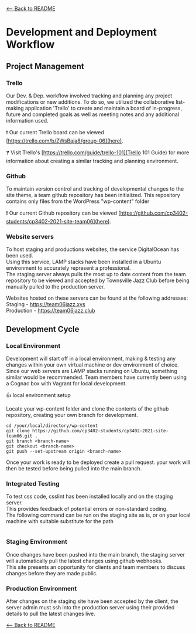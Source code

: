 [<-- Back to README](README.md)
# Development and Deployment Workflow

## Project Management
### Trello
Our Dev. & Dep. workflow involved tracking and planning any project modifications or new additions. To do so, we utilized the collaborative list-making application 'Trello' to create and maintain a board of in-progress, future and completed goals as well as meeting notes and any additional information used.  

:exclamation: Our current Trello board can be viewed [https://trello.com/b/ZWsBaja8/group-06](here).  

:question: Visit Trello's [https://trello.com/guide/trello-101](Trello 101 Guide) for more information about creating a similar tracking and planning environment.

### Github
To maintain version control and tracking of developmental changes to the site theme, a team github repository has been initialized.
This repository contains only files from the WordPress "wp-content" folder

:exclamation: Our current Github repository can be viewed [https://github.com/cp3402-students/cp3402-2021-site-team06](here).

### Website servers
To host staging and productions websites, the service DigitalOcean has been used.  
Using this service, LAMP stacks have been installed in a Ubuntu environment to accurately represent a professional.  
The staging server always pulls the most up to date content from the team repository to be viewed and accepted by Townsville Jazz Club before being manually pulled to the production server.

Websites hosted on these servers can be found at the following addresses:  
Staging - https://team06jazz.xys  
Production - https://team06jazz.club  

## Development Cycle
### Local Environment
Development will start off in a local environment, making & testing any changes within your own virtual machine or dev environment of choice. Since our web servers are LAMP stacks running on Ubuntu, something similar would be recommended. Team members have currently been using a Cognac box with Vagrant for local development.

:+1: local environment setup

Locate your wp-content folder and clone the contents of the github repository, creating your own branch for development.
```
cd /your/local/directory/wp-content
git clone https://github.com/cp3402-students/cp3402-2021-site-team06.git .
git branch <branch-name>
git checkout <branch-name>
git push --set-upstream origin <branch-name>
```
Once your work is ready to be deployed create a pull request. your work will then be tested before being pulled into the main branch.

### Integrated Testing
To test css code, csslint has been installed locally and on the staging server.  
This provides feedback of potential errors or non-standard coding.  
The following command can be run on the staging site as is, or on your local machine with suitable substitute for the path    
```csslint /var/www/html/wpontent/themes/_tk-master/style.css
```

### Staging Environment
Once changes have been pushed into the main branch, the staging server will automatically pull the latest changes using github webhooks.  
This site presents an opportunity for clients and team members to discuss changes before they are made public.

### Production Environment
After changes on the staging site have been accepted by the client, the server admin must ssh into the production server using their provided details to pull the latest changes live.

[<-- Back to README](README.md)
